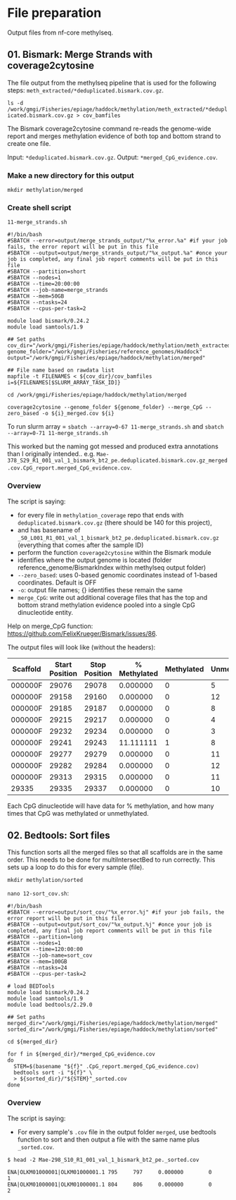 # File preparation 

Output files from nf-core methylseq. 

## 01. Bismark: Merge Strands with coverage2cytosine

The file output from the methylseq pipeline that is used for the following steps: `meth_extracted/*deduplicated.bismark.cov.gz`.  

`ls -d /work/gmgi/Fisheries/epiage/haddock/methylation/meth_extracted/*deduplicated.bismark.cov.gz > cov_bamfiles`

The Bismark coverage2cytosine command re-reads the genome-wide report and merges methylation evidence of both top and bottom strand to create one file.

Input: `*deduplicated.bismark.cov.gz`.
Output: `*merged_CpG_evidence.cov`.

### Make a new directory for this output 

`mkdir methylation/merged`

### Create shell script  

`11-merge_strands.sh`

```
#!/bin/bash
#SBATCH --error=output/merge_strands_output/"%x_error.%a" #if your job fails, the error report will be put in this file
#SBATCH --output=output/merge_strands_output/"%x_output.%a" #once your job is completed, any final job report comments will be put in this file
#SBATCH --partition=short
#SBATCH --nodes=1
#SBATCH --time=20:00:00
#SBATCH --job-name=merge_strands
#SBATCH --mem=50GB
#SBATCH --ntasks=24
#SBATCH --cpus-per-task=2

module load bismark/0.24.2
module load samtools/1.9

## Set paths
cov_dir="/work/gmgi/Fisheries/epiage/haddock/methylation/meth_extracted"
genome_folder="/work/gmgi/Fisheries/reference_genomes/Haddock"
output="/work/gmgi/Fisheries/epiage/haddock/methylation/merged"

## File name based on rawdata list
mapfile -t FILENAMES < ${cov_dir}/cov_bamfiles
i=${FILENAMES[$SLURM_ARRAY_TASK_ID]}

cd /work/gmgi/Fisheries/epiage/haddock/methylation/merged

coverage2cytosine --genome_folder ${genome_folder} --merge_CpG --zero_based -o ${i}_merged.cov ${i}
```

To run slurm array = `sbatch --array=0-67 11-merge_strands.sh` and `sbatch --array=0-71 11-merge_strands.sh`

This worked but the naming got messed and produced extra annotations than I originally intended.. e.g. `Mae-378_S29_R1_001_val_1_bismark_bt2_pe.deduplicated.bismark.cov.gz_merged.cov.CpG_report.merged_CpG_evidence.cov`. 

### Overview 

The script is saying:  
- for every file in `methylation_coverage` repo that ends with `deduplicated.bismark.cov.gz` (there should be 140 for this project),  
- and has basename of `_S0_L001_R1_001_val_1_bismark_bt2_pe.deduplicated.bismark.cov.gz` (everything that comes after the sample ID)    
- perform the function `coverage2cytosine` within the Bismark module  
- identifies where the output genome is located (folder reference_genome/BismarkIndex within methylseq output folder)  
- `--zero_based`: uses 0-based genomic coordinates instead of 1-based coordinates. Default is OFF  
- `-o`: output file names; {} identifies these remain the same  
- `merge_CpG`: write out additional coverage files that has the top and bottom strand methylation evidence pooled into a single CpG dinucleotide entity.  

Help on merge_CpG function: https://github.com/FelixKrueger/Bismark/issues/86.

The output files will look like (without the headers):

| **Scaffold** | **Start Position** | **Stop Position** | **% Methylated** | **Methylated** | **Unmethylated** |
|--------------|--------------------|-------------------|------------------|----------------|------------------|
| 000000F      | 29076              | 29078             | 0.000000         | 0              | 5                |
| 000000F      | 29158              | 29160             | 0.000000         | 0              | 12               |
| 000000F      | 29185              | 29187             | 0.000000         | 0              | 8                |
| 000000F      | 29215              | 29217             | 0.000000         | 0              | 4                |
| 000000F      | 29232              | 29234             | 0.000000         | 0              | 3                |
| 000000F      | 29241              | 29243             | 11.111111        | 1              | 8                |
| 000000F      | 29277              | 29279             | 0.000000         | 0              | 11               |
| 000000F      | 29282              | 29284             | 0.000000         | 0              | 12               |
| 000000F      | 29313              | 29315             | 0.000000         | 0              | 11               |
| 29335        | 29335              | 29337             | 0.000000         | 0              | 10               |

Each CpG dinucleotide will have data for % methylation, and how many times that CpG was methylated or unmethylated.

## 02. Bedtools: Sort files  

This function sorts all the merged files so that all scaffolds are in the same order. This needs to be done for multiIntersectBed to run correctly. This sets up a loop to do this for every sample (file). 

`mkdir methylation/sorted`    

`nano 12-sort_cov.sh`:

```
#!/bin/bash
#SBATCH --error=output/sort_cov/"%x_error.%j" #if your job fails, the error report will be put in this file
#SBATCH --output=output/sort_cov/"%x_output.%j" #once your job is completed, any final job report comments will be put in this file
#SBATCH --partition=long
#SBATCH --nodes=1
#SBATCH --time=120:00:00
#SBATCH --job-name=sort_cov
#SBATCH --mem=100GB
#SBATCH --ntasks=24
#SBATCH --cpus-per-task=2

# load BEDTools 
module load bismark/0.24.2
module load samtools/1.9
module load bedtools/2.29.0

## Set paths
merged_dir="/work/gmgi/Fisheries/epiage/haddock/methylation/merged"
sorted_dir="/work/gmgi/Fisheries/epiage/haddock/methylation/sorted"

cd ${merged_dir}

for f in ${merged_dir}/*merged_CpG_evidence.cov
do
  STEM=$(basename "${f}" .CpG_report.merged_CpG_evidence.cov)
  bedtools sort -i "${f}" \
  > ${sorted_dir}/"${STEM}"_sorted.cov
done

```

### Overview 

The script is saying:
- For every sample's `.cov` file in the output folder `merged`, use bedtools function to sort and then output a file with the same name plus `_sorted.cov`.

`$ head -2 Mae-298_S10_R1_001_val_1_bismark_bt2_pe._sorted.cov`

```
ENA|OLKM01000001|OLKM01000001.1 795     797     0.000000        0       1
ENA|OLKM01000001|OLKM01000001.1 804     806     0.000000        0       2
```